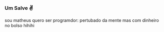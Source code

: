 ### Um Salve ✌️

sou matheus quero ser programdor: pertubado da mente mas com dinheiro no bolso hihihi
